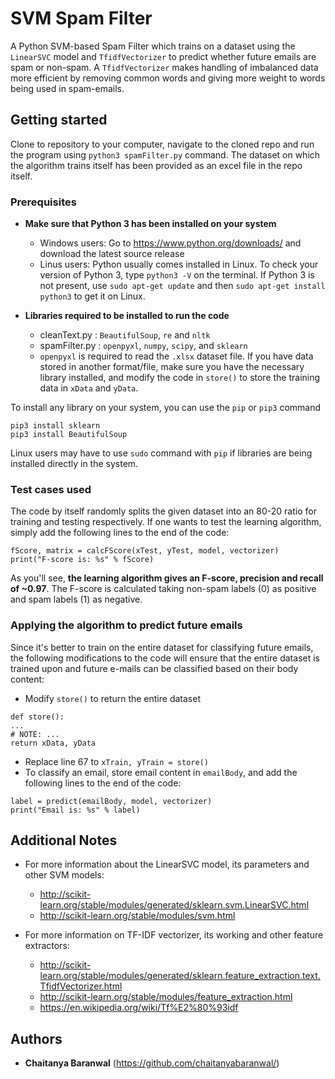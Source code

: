 # SVM Spam Filter

A Python SVM-based Spam Filter which trains on a dataset using the `LinearSVC` model and `TfidfVectorizer` to predict whether future emails are spam or non-spam. A `TfidfVectorizer` makes handling of imbalanced data more efficient by removing common words and giving more weight to words being used in spam-emails.

## Getting started

Clone to repository to your computer, navigate to the cloned repo and run the program using `python3 spamFilter.py` command. The dataset on which the algorithm trains itself has been provided as an excel file in the repo itself.

### Prerequisites

* **Make sure that Python 3 has been installed on your system**
  * Windows users: Go to https://www.python.org/downloads/ and download the latest source release
  * Linus users: Python usually comes installed in Linux. To check your version of Python 3, type `python3 -V` on the terminal. If Python 3 is not present, use `sudo apt-get update` and then `sudo apt-get install python3` to get it on Linux.
  
* **Libraries required to be installed to run the code**
  * cleanText.py : `BeautifulSoup`, `re` and `nltk`
  * spamFilter.py : `openpyxl`, `numpy`, `scipy`, and `sklearn`
  * `openpyxl` is required to read the `.xlsx` dataset file. If you have data stored in another format/file, make sure you have the necessary library installed, and modify the code in `store()` to store the training data in `xData` and `yData`.
  
  
To install any library on your system, you can use the `pip` or `pip3` command
```
pip3 install sklearn
pip3 install BeautifulSoup
```
Linux users may have to use `sudo` command with `pip` if libraries are being installed directly in the system.

### Test cases used

The code by itself randomly splits the given dataset into an 80-20 ratio for training and testing respectively. 
If one wants to test the learning algorithm, simply add the following lines to the end of the code:
```
fScore, matrix = calcFScore(xTest, yTest, model, vectorizer)
print("F-score is: %s" % fScore)
```
As you'll see, **the learning algorithm gives an F-score, precision and recall of ~0.97**. The F-score is calculated taking non-spam labels (0) as positive and spam labels (1) as negative.


### Applying the algorithm to predict future emails

Since it's better to train on the entire dataset for classifying future emails, the following modifications to the code will ensure that the entire dataset is trained upon and future e-mails can be classified based on their body content:

* Modify `store()` to return the entire dataset
```
def store():
...
# NOTE: ...
return xData, yData
```

* Replace line 67 to `xTrain, yTrain = store()`
* To classify an email, store email content in `emailBody`, and add the following lines to the end of the code:
```
label = predict(emailBody, model, vectorizer)
print("Email is: %s" % label)
```

## Additional Notes

* For more information about the LinearSVC model, its parameters and other SVM models:      
  * http://scikit-learn.org/stable/modules/generated/sklearn.svm.LinearSVC.html
  * http://scikit-learn.org/stable/modules/svm.html

* For more information on TF-IDF vectorizer, its working and other feature extractors:
  * http://scikit-learn.org/stable/modules/generated/sklearn.feature_extraction.text.TfidfVectorizer.html
  * http://scikit-learn.org/stable/modules/feature_extraction.html
  * https://en.wikipedia.org/wiki/Tf%E2%80%93idf

## Authors

* **Chaitanya Baranwal** (https://github.com/chaitanyabaranwal/)
